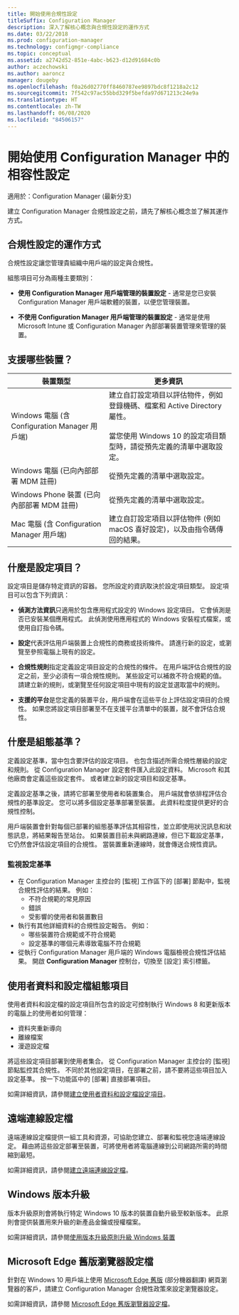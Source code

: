```yaml
---
title: 開始使用合規性設定
titleSuffix: Configuration Manager
description: 深入了解核心概念與合規性設定的運作方式
ms.date: 03/22/2018
ms.prod: configuration-manager
ms.technology: configmgr-compliance
ms.topic: conceptual
ms.assetid: a2742d52-851e-4abc-b623-d12d91684c0b
author: aczechowski
ms.author: aaroncz
manager: dougeby
ms.openlocfilehash: f0a26d02770ff8460787ee9897bdc8f1218a2c12
ms.sourcegitcommit: 7f542c97ac55bbd329f5befda97d671213c24e9a
ms.translationtype: HT
ms.contentlocale: zh-TW
ms.lasthandoff: 06/08/2020
ms.locfileid: "84506157"
---
```

# <a name="get-started-with-compliance-settings-in-configuration-manager"></a>開始使用 Configuration Manager 中的相容性設定

適用於：Configuration Manager (最新分支)

建立 Configuration Manager 合規性設定之前，請先了解核心概念並了解其運作方式。  



## <a name="how-compliance-settings-work"></a>合規性設定的運作方式  
合規性設定讓您管理貴組織中用戶端的設定與合規性。  

組態項目可分為兩種主要類別：  

- **使用 Configuration Manager 用戶端管理的裝置設定** - 通常是您已安裝 Configuration Manager 用戶端軟體的裝置，以便您管理裝置。  

- **不使用 Configuration Manager 用戶端管理的裝置設定** - 通常是使用 Microsoft Intune 或 Configuration Manager 內部部署裝置管理來管理的裝置。  



## <a name="what-devices-are-supported"></a>支援哪些裝置？  

| 裝置類型 | 更多資訊 |  
|------------|----------------------|  
| Windows 電腦 (含 Configuration Manager 用戶端) | 建立自訂設定項目以評估物件，例如登錄機碼、檔案和 Active Directory 屬性。<br /><br /> 當您使用 Windows 10 的設定項目類型時，請從預先定義的清單中選取設定。 |  
| Windows 電腦 (已向內部部署 MDM 註冊) | 從預先定義的清單中選取設定。 |  
| Windows Phone 裝置 (已向內部部署 MDM 註冊) | 從預先定義的清單中選取設定。 |  
| Mac 電腦 (含 Configuration Manager 用戶端) | 建立自訂設定項目以評估物件 (例如 macOS 喜好設定)，以及由指令碼傳回的結果。 |  



## <a name="what-is-a-configuration-item"></a>什麼是設定項目？  
設定項目是儲存特定資訊的容器。 您所設定的資訊取決於設定項目類型。 設定項目可以包含下列資訊：

- **偵測方法資訊**只適用於包含應用程式設定的 Windows 設定項目。 它會偵測是否已安裝某個應用程式。 此偵測使用應用程式的 Windows 安裝程式檔案，或使用自訂指令碼。  

- **設定**代表評估用戶端裝置上合規性的商務或技術條件。 請進行新的設定，或瀏覽至參照電腦上現有的設定。  

- **合規性規則**指定定義設定項目設定的合規性的條件。 在用戶端評估合規性的設定之前，至少必須有一項合規性規則。 某些設定可以補救不符合規範的值。 請建立新的規則，或瀏覽至任何設定項目中現有的設定並選取當中的規則。  

- **支援的平台**是您定義的裝置平台，用戶端會在這些平台上評估設定項目的合規性。 如果您將設定項目部署至不在支援平台清單中的裝置，就不會評估合規性。  



## <a name="what-is-a-configuration-baseline"></a>什麼是組態基準？  
定義設定基準，當中包含要評估的設定項目。 也包含描述所需合規性層級的設定和規則。 從 Configuration Manager 設定套件匯入此設定資料。 Microsoft 和其他廠商會定義這些設定套件。 或者建立新的設定項目和設定基準。  

定義設定基準之後，請將它部署至使用者和裝置集合。 用戶端就會依排程評估合規性的基準設定。 您可以將多個設定基準部署至裝置。 此資料粒度提供更好的合規性控制。 

用戶端裝置會針對每個已部署的組態基準評估其相容性，並立即使用狀況訊息和狀態訊息，將結果報告至站台。 如果裝置目前未與網路連線，但已下載設定基準，它仍然會評估設定項目的合規性。 當裝置重新連線時，就會傳送合規性資訊。  

### <a name="monitoring-configuration-baselines"></a>監視設定基準
- 在 Configuration Manager 主控台的 [監視] 工作區下的 [部署] 節點中，監視合規性評估的結果。 例如：
  - 不符合規範的常見原因
  - 錯誤
  - 受影響的使用者和裝置數目
- 執行有其他詳細資料的合規性設定報告。 例如：
  - 哪些裝置符合規範或不符合規範
  - 設定基準的哪個元素導致電腦不符合規範
- 從執行 Configuration Manager 用戶端的 Windows 電腦檢視合規性評估結果。 開啟 **Configuration Manager** 控制台，切換至 [設定] 索引標籤。  



## <a name="user-data-and-profiles-configuration-items"></a>使用者資料和設定檔組態項目  
使用者資料和設定檔的設定項目所包含的設定可控制執行 Windows 8 和更新版本的電腦上的使用者如何管理：  
- 資料夾重新導向
- 離線檔案
- 漫遊設定檔  

將這些設定項目部署到使用者集合。 從 Configuration Manager 主控台的 [監視] 節點監控其合規性。 不同於其他設定項目，在部署之前，請不要將這些項目加入設定基準。 按一下功能區中的 [部署] 直接部署項目。  

如需詳細資訊，請參閱[建立使用者資料和設定檔設定項目](../deploy-use/create-user-data-and-profiles-configuration-items.md)。  



## <a name="remote-connection-profiles"></a>遠端連線設定檔  
遠端連線設定檔提供一組工具和資源，可協助您建立、部署和監視您遠端連線設定。 藉由將這些設定部署至裝置，可將使用者將電腦連線到公司網路所需的時間縮到最短。  

如需詳細資訊，請參閱[建立遠端連線設定檔](../deploy-use/create-remote-connection-profiles.md)。  



## <a name="windows-edition-upgrade"></a>Windows 版本升級
版本升級原則會將執行特定 Windows 10 版本的裝置自動升級至較新版本。 此原則會提供裝置用來升級的新產品金鑰或授權檔案。

如需詳細資訊，請參閱[使用版本升級原則升級 Windows 裝置](../deploy-use/upgrade-windows-version.md)

## <a name="microsoft-edge-legacy-browser-profiles"></a>Microsoft Edge 舊版瀏覽器設定檔
<!-- 1357310 -->
針對在 Windows 10 用戶端上使用 [Microsoft Edge 舊版](https://docs.microsoft.com/microsoft-edge/deploy/) \(部分機器翻譯\) 網頁瀏覽器的客戶，請建立 Configuration Manager 合規性政策來設定瀏覽器設定。

如需詳細資訊，請參閱 [Microsoft Edge 舊版瀏覽器設定檔](../deploy-use/browser-profiles.md)。
